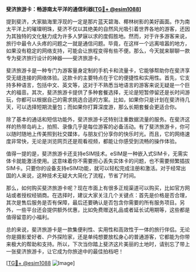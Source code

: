 **斐济旅游卡：畅游南太平洋的通信利器[[TG💪+ @esim1088](https://t.me/s/esim1088)]**

提到斐济，大家脑海里浮现的一定是那片蓝天碧海、椰林树影的美好画面。作为南太平洋上的璀璨明珠，斐济不仅以其绝美的自然风光吸引着世界各地的游客，还因为其独特的文化魅力成为许多人梦寐以求的度假胜地。然而，对于许多游客来说，旅行中最令人头疼的问题之一就是通信问题。毕竟，在这样一个远离喧嚣的地方，如果没有稳定的网络支持，可能会让旅程变得有些不便。那么，今天就来聊聊一款专为斐济旅行设计的神器——斐济旅游卡。

斐济旅游卡是一种专门为游客量身定制的手机卡和流量卡，它能够帮助你在斐济享受无缝连接的网络体验。这款卡的主要特点在于它的便捷性和实用性。首先，它支持多种语言，包括中文、英文等，这对于不熟悉当地语言的游客来说无疑是一个巨大的福音。其次，斐济旅游卡提供了多种套餐选择，无论是短暂停留还是长时间游玩，你都可以根据自己的需求挑选合适的方案。比如，如果你只是计划在斐济待几天，可以选择短期流量包；而如果你打算深度游，那么长期套餐会更适合你。

除了基本的通话和短信功能外，斐济旅游卡还特别注重数据流量的服务。在斐济这样的热带岛屿上，拍照、录像几乎是每位游客的必备活动。有了斐济旅游卡，你可以随时随地上传美照到社交媒体，与朋友们分享你的快乐时光。而且，它的网络速度非常快，无论是浏览网页还是观看视频，都能让你感受到流畅的操作体验。

值得一提的是，斐济旅游卡还支持eSIM技术。eSIM是一种嵌入式SIM卡，无需实体卡就能激活使用。这意味着你不需要担心丢失实体卡的问题，也不需要频繁插拔SIM卡。只要你的设备支持eSIM功能，就可以轻松完成注册和激活。对于经常出国的人来说，这种技术无疑大大简化了流程，节省了时间。

那么，如何购买斐济旅游卡呢？现在市面上有很多正规渠道可以购买，比如官方网站或者授权经销商。在选择时，建议大家关注几个关键点：首先是价格是否合理，其次是售后服务是否有保障，最后还要确认是否包含你需要的所有服务项目。另外，一些平台还会提供额外优惠，比如免费赠送礼品或者延长试用期等，这些都是值得留意的小福利。

总的来说，斐济旅游卡是一款集便利性、实用性和高效性于一体的旅行伴侣。无论你是摄影爱好者、户外探险家，还是单纯想要放松身心的普通游客，它都能为你带来极大的帮助和支持。所以，下次当你踏上斐济这片美丽的土地时，请别忘了带上一张斐济旅游卡，让它成为你旅途中的最佳拍档吧！

[[TG💪+ @esim1088](https://t.me/s/esim1088) ![Image](https://i.postimg.cc/4NQfJmqS/Snipaste-2025-05-13-00-14-12.png)]